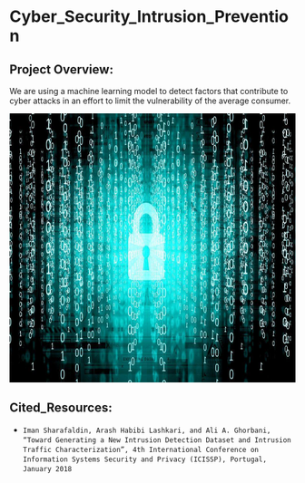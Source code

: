 # Cyber_Security_Intrusion_Prevention

## Project Overview:

We are using a machine learning model to detect factors that contribute to cyber attacks in an effort to limit the vulnerability of the average consumer.
<p align=center>
<img src=Images/cybersecurity.jpg height=475>









## Cited_Resources:

- `Iman Sharafaldin, Arash Habibi Lashkari, and Ali A. Ghorbani, “Toward Generating a New Intrusion Detection Dataset and Intrusion Traffic Characterization”, 4th International Conference on Information Systems Security and Privacy (ICISSP), Portugal, January 2018`